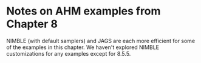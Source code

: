 # Notes on AHM examples from Chapter 8

NIMBLE (with default samplers) and JAGS are each more efficient for some of the examples in this chapter.  We haven't explored NIMBLE customizations for any examples except for 8.5.5.
